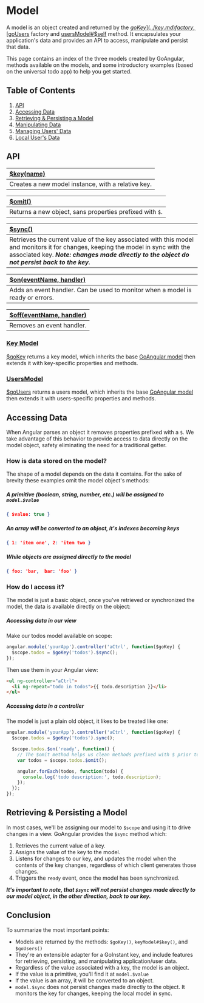 # Model

A model is an object created and returned by the [$goKey](../key.md) factory,
[$goUsers](../users.md) factory and [usersModel#$self](./users_model/self.md) method.
It encapsulates your application's data and provides an API to access, manipulate
and persist that data.

This page contains an index of the three models created by GoAngular, methods
available on the models, and some introductory examples (based on the universal
todo app) to help you get started.

## Table of Contents

1. [API](#api)
2. [Accessing Data](#accessing-data)
3. [Retrieving & Persisting a Model](#retrieving-&-persisting-a-model)
4. [Manipulating Data](./key_model/index.html#manipulating-data)
5. [Managing Users' Data](./users_model/index.html#managing-users'-data)
6. [Local User's Data](./users_model/index.html#local-user's-data)

## API

| [$key(name)](./key.md)|
|:--|
| Creates a new model instance, with a relative key. |

| [$omit()](./off.md)|
|:--|
| Returns a new object, sans properties prefixed with `$`. |

| [$sync()](./sync.md)|
|:--|
| Retrieves the current value of the key associated with this model and monitors it for changes, keeping the model in sync with the  associated key.  ***Note: changes made directly to the object do not persist back to the key.*** |

| [$on(eventName, handler)](./on.md)|
|:--|
| Adds an event handler. Can be used to monitor when a model is ready or errors. |

| [$off(eventName, handler)](./off.md)|
|:--|
| Removes an event handler. |

### [Key Model](./key_model/index.md)

[$goKey](../key.md) returns a key model, which inherits the base [GoAngular model](./index.md) then extends it with key-specific properties and methods.

### [UsersModel](./users_model/index.md)

[$goUsers](../users.md) returns a users model, which inherits the base [GoAngular model](./index.md) then extends it with users-specific properties and methods.

## Accessing Data

When Angular parses an object it removes properties prefixed with a `$`.  We take
advantage of this behavior to provide access to data directly on the model object,
safety eliminating the need for a traditional getter.

### How is data stored on the model?

The shape of a model depends on the data it contains.  For the sake of brevity
these examples omit the model object's methods:

##### A primitive (boolean, string, number, etc.) will be assigned to `model.$value`

```json
{ $value: true }
```

#####  An array will be converted to an object, it's indexes becoming keys

```json
{ 1: 'item one', 2: 'item two }
```

##### While objects are assigned directly to the model

```json
{ foo: 'bar,  bar: 'foo' }
```

### How do I access it?

The model is just a basic object, once you've retrieved or synchronized the model,
the data is available directly on the object:

##### Accessing data in our view

Make our todos model available on scope:
```js
angular.module('yourApp').controller('aCtrl', function($goKey) {
  $scope.todos = $goKey('todos').$sync();
});
```

Then use them in your Angular view:
```html
<ul ng-controller="aCtrl">
  <li ng-repeat="todo in todos">{{ todo.description }}</li>
</ul>
```

##### Accessing data in a controller

The model is just a plain old object, it likes to be treated like one:
```js
angular.module('yourApp').controller('aCtrl', function($goKey) {
  $scope.todos = $goKey('todos').sync();

  $scope.todos.$on('ready', function() {
    // The $omit method helps us clean methods prefixed with $ prior to iteration
    var todos = $scope.todos.$omit();

    angular.forEach(todos, function(todo) {
      console.log('todo description:', todo.description);
    });
  });
});
```

## Retrieving & Persisting a Model

In most cases, we'll be assigning our model to `$scope` and using it to drive
changes in a view.  GoAngular provides the `$sync` method which:

1.  Retrieves the current value of a key.
2.  Assigns the value of the key to the model.
3.  Listens for changes to our key, and updates the model when the contents of
the key changes, regardless of which client generates those changes.
4.  Triggers the `ready` event, once the model has been synchronized.

***It's important to note, that `$sync` will not persist changes made directly to our model object, in the
other direction, back to our key.***

## Conclusion

To summarize the most important points:

-  Models are returned by the methods: `$goKey()`, `keyModel#$key()`, and `$goUsers()`
-  They're an extensible adapter for a GoInstant key, and include features for retrieving, persisting, and manipulating application/user data.
-  Regardless of the value associated with a key, the model is an object.
-  If the value is a primitive, you'll find it at `model.$value`
-  If the value is an array, it will be converted to an object.
-  `model.$sync` does not persist changes made directly to the object.  It monitors the key for changes, keeping the local model in sync.
